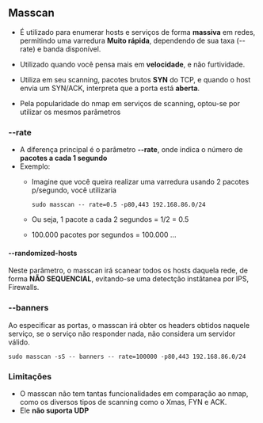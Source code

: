 ## Masscan

- É utilizado para enumerar hosts e serviços de forma **massiva** em redes, permitindo uma varredura **Muito rápida**, dependendo de sua taxa (--rate) e banda disponível.

- Utilizado quando você pensa mais em **velocidade**, e não furtividade.

- Utiliza em seu scanning, pacotes brutos **SYN** do TCP, e quando o host envia um SYN/ACK, interpreta que a porta está **aberta**.

- Pela popularidade do nmap em serviços de scanning, optou-se por utilizar os mesmos parâmetros

### --rate

- A diferença principal é o parâmetro **--rate**, onde indica o número de **pacotes a cada 1 segundo**
- Exemplo:
    - Imagine que você queira realizar uma varredura usando 2 pacotes p/segundo, você utilizaria
        
        ```
        sudo masscan -- rate=0.5 -p80,443 192.168.86.0/24
        ``` 
    - Ou seja, 1 pacote a cada 2 segundos = 1/2 = 0.5
    - 100.000 pacotes por segundos = 100.000
    ...

#### --randomized-hosts

Neste parâmetro, o masscan irá scanear todos os hosts daquela rede, de forma **NÃO SEQUENCIAL**, evitando-se uma detectção instâtanea por IPS, Firewalls.

### --banners

Ao especificar as portas, o masscan irá obter os headers obtidos naquele serviço, se o serviço não responder nada, não considera um servidor válido.

```
sudo masscan -sS -- banners -- rate=100000 -p80,443 192.168.86.0/24
```

### Limitações

- O masscan não tem tantas funcionalidades em comparação ao nmap, como os diversos tipos de scanning como o Xmas, FYN e ACK.
- Ele **não suporta UDP**
